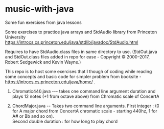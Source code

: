 # music-with-java
Some fun exercises from java lessons




Some exercises to practice java arrays and StdAudio library from Princeton University 
https://introcs.cs.princeton.edu/java/stdlib/javadoc/StdAudio.html


Requires to have StdAudio.class files in same directory to use. (StdOut.java and StdOut.class files added in repo for ease - Copyright © 2000–2017, Robert Sedgewick and Kevin Wayne.)


This repo is to host some exercises that I though of coding while reading some concepts and basic code for simpler problem from booksite - https://introcs.cs.princeton.edu/java/home/ .


1. Chromatic440.java --- takes one command line argument duration and plays 12 notes (+1 from octave above) from Chromatic scale of ConcertA

2. ChordMajor.java  -- Takes two command line arguments. 
  First integer : (0 for A major chord from ConcertA chromatic scale - starting 440hz, 1 for A# or Bb and so on).  
  Second double duration : for how long to play chord
  
 


